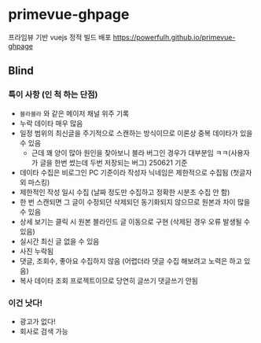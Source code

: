 # primevue-ghpage
프라임뷰 기반 vuejs 정적 빌드 배포
https://powerfulh.github.io/primevue-ghpage

## Blind
### 특이 사항 (인 척 하는 단점)
- `블라블라` 와 같은 메이저 채널 위주 기록
- 누락 데이타 매우 많음
- 일정 범위의 최신글을 주기적으로 스캔하는 방식이므로 이론상 중복 데이타가 있을 수 있음
	- 근데 꽤 양이 많아 원인을 찾아보니 블라 버그인 경우가 대부분임 ㅋㅋ(사용자가 글을 한번 썼는데 두번 저장되는 버그) 250621 기준
- 데이타 수집은 비로그인 PC 기준이라 작성자 닉네임은 제한적으로 수집됨 (첫글자 외 마스킹)
- 제한적인 작성 일시 수집 (날짜 정도만 수집하고 정확한 시분초 수집 안 함)
- 한 번 스캔되면 그 글이 수정되던 삭제되던 동기화되지 않으므로 원본과 차이 많을 수 있음
- 상세 보기는 클릭 시 원본 블라인드 글 이동으로 구현 (삭제된 경우 오류 발생될 수 있음)
- 실시간 최신 글 없을 수 있음
- 사진 누락됨
- 댓글, 조회수, 좋아요 수집하지 않음 (어렵더라 댓글 수집 해보려고 노력은 하고 있음)
- 복사 데이타 조회 프로젝트이므로 당연히 글쓰기 댓글쓰기 안됨

### 이건 낫다!
- 광고가 없다!
- 회사로 검색 가능